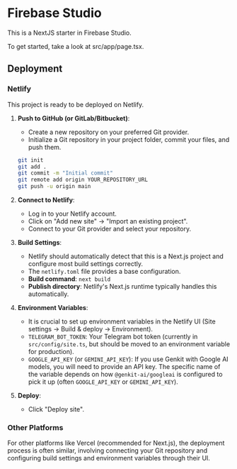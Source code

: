 
# Firebase Studio

This is a NextJS starter in Firebase Studio.

To get started, take a look at src/app/page.tsx.

## Deployment

### Netlify

This project is ready to be deployed on Netlify.

1.  **Push to GitHub (or GitLab/Bitbucket)**:
    *   Create a new repository on your preferred Git provider.
    *   Initialize a Git repository in your project folder, commit your files, and push them.
    ```bash
    git init
    git add .
    git commit -m "Initial commit"
    git remote add origin YOUR_REPOSITORY_URL
    git push -u origin main
    ```

2.  **Connect to Netlify**:
    *   Log in to your Netlify account.
    *   Click on "Add new site" -> "Import an existing project".
    *   Connect to your Git provider and select your repository.

3.  **Build Settings**:
    *   Netlify should automatically detect that this is a Next.js project and configure most build settings correctly.
    *   The `netlify.toml` file provides a base configuration.
    *   **Build command**: `next build`
    *   **Publish directory**: Netlify's Next.js runtime typically handles this automatically.

4.  **Environment Variables**:
    *   It is crucial to set up environment variables in the Netlify UI (Site settings -> Build & deploy -> Environment).
    *   `TELEGRAM_BOT_TOKEN`: Your Telegram bot token (currently in `src/config/site.ts`, but should be moved to an environment variable for production).
    *   `GOOGLE_API_KEY` (or `GEMINI_API_KEY`): If you use Genkit with Google AI models, you will need to provide an API key. The specific name of the variable depends on how `@genkit-ai/googleai` is configured to pick it up (often `GOOGLE_API_KEY` or `GEMINI_API_KEY`).

5.  **Deploy**:
    *   Click "Deploy site".

### Other Platforms

For other platforms like Vercel (recommended for Next.js), the deployment process is often similar, involving connecting your Git repository and configuring build settings and environment variables through their UI.

